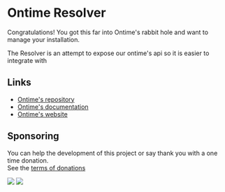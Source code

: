# Ontime Resolver

Congratulations! You got this far into Ontime's rabbit hole and want to manage your installation.

The Resolver is an attempt to expose our ontime's api so it is easier to integrate with  

## Links
- [Ontime's repository](https://github.com/cpvalente/ontime)
- [Ontime's documentation](https://docs.getontime.no/)
- [Ontime's website](https://getontime.no/)

## Sponsoring
You can help the development of this project or say thank you with a one time donation. \
See the [terms of donations](https://github.com/cpvalente/ontime/blob/master/SPONSOR.md)

[![](https://img.shields.io/static/v1?label=Sponsor&message=%E2%9D%A4&logo=GitHub&color=%23fe8e86)](https://github.com/sponsors/cpvalente)
[![](https://img.shields.io/static/v1?label=Buy%20me%20a%20coffee&message=%E2%9D%A4&logo=buymeacoffee&color=%23fe8e86)](https://www.buymeacoffee.com/cpvalente)

